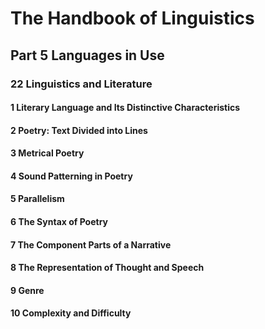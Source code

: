 # The Handbook of Linguistics
## Part 5 Languages in Use
###  22 Linguistics and Literature
#### 1 Literary Language and Its Distinctive Characteristics
#### 2 Poetry: Text Divided into Lines
#### 3 Metrical Poetry 
#### 4 Sound Patterning in Poetry
#### 5  Parallelism
#### 6  The Syntax of Poetry
#### 7 The Component Parts of a Narrative 
#### 8 The Representation of Thought and Speech
#### 9 Genre 
#### 10 Complexity and Difficulty
